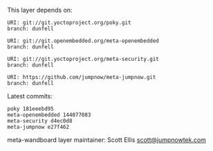 This layer depends on:

    URI: git://git.yoctoproject.org/poky.git
    branch: dunfell

    URI: git://git.openembedded.org/meta-openembedded
    branch: dunfell

    URI: git://git.yoctoproject.org/meta-security.git
    branch: dunfell

    URI: https://github.com/jumpnow/meta-jumpnow.git
    branch: dunfell

Latest commits:

    poky 181eeebd95
    meta-openembedded 144077083
    meta-security d4ec0d8
    meta-jumpnow e27f462

meta-wandboard layer maintainer: Scott Ellis <scott@jumpnowtek.com>
